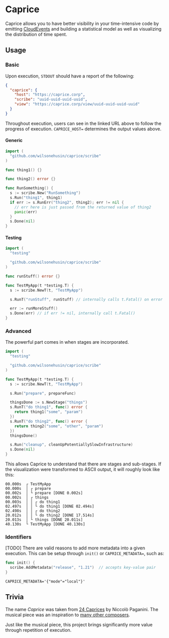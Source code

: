# Caprice

Caprice allows you to have better visibility in your time-intensive code by emitting [CloudEvents](https://cloudevents.io/) and building a statistical model as well as visualizing the distribution of time spent.

## Usage

### Basic

Upon execution, `STDOUT` should have a report of the following:

```json
{
  "caprice": {
    "host": "https://caprice.corp",
    "scribe": "uuid-uuid-uuid-uuid",
    "view": "https://caprice.corp/view/uuid-uuid-uuid-uuid"
  }
}
```

Throughout execution, users can see in the linked URL above to follow the progress of execution. `CAPRICE_HOST=` determines the output values above.

#### Generic

```go
import (
  "github.com/wilsonehusin/caprice/scribe"
)

func thing1() {}

func thing2() error {}

func RunSomething() {
  s := scribe.New("RunSomething")
  s.Run("thing1", thing1)
  if err := s.RunErr("thing2", thing2); err != nil {
    // err here is just passed from the returned value of thing2
    panic(err)
  }
  s.Done(nil)
}
```

#### Testing

```go
import (
  "testing"

  "github.com/wilsonehusin/caprice/scribe"
)

func runStuff() error {}

func TestMyApp(t *testing.T) {
  s := scribe.NewT(t, "TestMyApp")

  s.RunT("runStuff", runStuff) // internally calls t.Fatal() on error

  err := runMoreStuff()
  s.Done(err) // if err != nil, internally call t.Fatal()
}
```

### Advanced

The powerful part comes in when stages are incorporated.

```go
import (
  "testing"

  "github.com/wilsonehusin/caprice/scribe"
)

func TestMyApp(t *testing.T) {
  s := scribe.NewT(t, "TestMyApp")

  s.Run("prepare", prepareFunc)

  thingsDone := s.NewStage("things")
  s.RunT("do thing1", func() error {
    return thing1("some", "param")
  })
  s.RunT("do thing2", func() error {
    return thing2("some", "other", "param")
  })
  thingsDone()

  s.Run("cleanup", cleanUpPotentiallySlowInfrastructure)
  s.Done(nil)
}
```

This allows Caprice to understand that there are stages and sub-stages.
If the visualization were transformed to ASCII output, it will roughly look like this:

```
00.000s  ┌ TestMyApp
00.000s  │ ┌ prepare
00.002s  │ └ prepare [DONE 0.002s]
00.002s  │ ┌ things
00.003s  │ │ ┌ do thing1
02.497s  │ │ └ do thing1 [DONE 02.494s]
02.498s  │ │ ┌ do thing2
20.012s  │ │ └ do thing2 [DONE 17.514s]
20.013s  │ └ things [DONE 20.011s]
40.130s  └ TestMyApp [DONE 40.130s]
```

### Identifiers

[TODO] There are valid reasons to add more metadata into a given execution.
This can be setup through `init()` or `CAPRICE_METADATA=`,  such as:

```go
func init() {
  scribe.AddMetadata("release", "1.21")  // accepts key-value pair
}
```

```
CAPRICE_METADATA='{"mode"="local"}'
```

## Trivia

The name _Caprice_ was taken from [24 Caprices](https://en.wikipedia.org/wiki/24_Caprices_for_Solo_Violin_(Paganini)) by Niccolò Paganini.
The musical piece was an inspiration to [many other composers](https://en.wikipedia.org/wiki/Niccol%C3%B2_Paganini#Compositions).

Just like the musical piece, this project brings significantly more value through repetition of execution.
